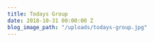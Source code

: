 ```yaml
---
title: Todays Group
date: 2018-10-31 00:00:00 Z
blog_image_path: "/uploads/todays-group.jpg"
---
```


